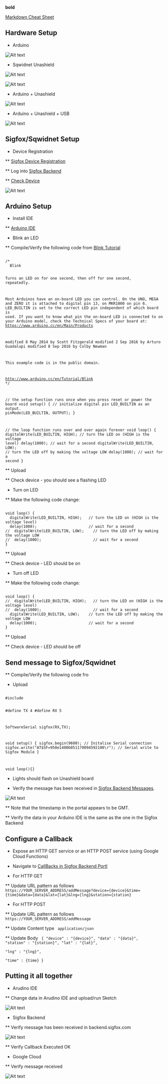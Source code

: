**bold**

[Markdown Cheat Sheet](http://packetlife.net/media/library/16/Markdown.pdf)

## Hardware Setup

* Arduino

![Alt text](/sigfox/images/arduino.png "Arduino Uno")

*  Sqwidnet Unashield

![Alt text](/sigfox/images/unashield_top.png "Unashield Top")

![Alt text](/sigfox/images/unashield_bottom.png "Unashield Bottom")

*  Arduino + Unashield

![Alt text](/sigfox/images/arduino_unashield.png "Arduino + Unashield")

*  Arduino + Unashield + USB

![Alt text](/sigfox/images/arduino_unashield_usb.png "Arduino + Unashield + USB")

## Sigfox/Sqwidnet Setup

*  Device Registration

** [Sigfox Device Registration](https://unabiz.github.io/unashield)

** Log into [Sigfox Backend](https://backend.sigfox.com)

** [Check Device](https://backend.sigfox.com/device/list)

![Alt text](/sigfox/images/backend_sigfox_device_list "Sigfox Backend Device List")

## Arduino Setup

*  Install IDE

** [Arduino IDE](https://www.arduino.cc/en/Main/Software)

* Blink an LED

** Compile/Verify the following code from [Blink Tutorial](https://www.arduino.cc/en/tutorial/blink)

<code>
/*
  Blink

  Turns an LED on for one second, then off for one second, repeatedly.

  Most Arduinos have an on-board LED you can control. On the UNO, MEGA and ZERO
  it is attached to digital pin 13, on MKR1000 on pin 6. LED_BUILTIN is set to
  the correct LED pin independent of which board is used.
  If you want to know what pin the on-board LED is connected to on your Arduino
  model, check the Technical Specs of your board at:
  https://www.arduino.cc/en/Main/Products

  modified 8 May 2014
  by Scott Fitzgerald
  modified 2 Sep 2016
  by Arturo Guadalupi
  modified 8 Sep 2016
  by Colby Newman

  This example code is in the public domain.

  http://www.arduino.cc/en/Tutorial/Blink
*/

// the setup function runs once when you press reset or power the board
void setup() {
  // initialize digital pin LED_BUILTIN as an output.
  pinMode(LED_BUILTIN, OUTPUT);
}

// the loop function runs over and over again forever
void loop() {
  digitalWrite(LED_BUILTIN, HIGH);   // turn the LED on (HIGH is the voltage level)
  delay(1000);                       // wait for a second
  digitalWrite(LED_BUILTIN, LOW);    // turn the LED off by making the voltage LOW
  delay(1000);                       // wait for a second
}
</code>

** Upload

** Check device - you should see a flashing LED

* Turn on LED

** Make the following code change:

<code>
void loop() {
  digitalWrite(LED_BUILTIN, HIGH);   // turn the LED on (HIGH is the voltage level)
  delay(1000);                       // wait for a second
//  digitalWrite(LED_BUILTIN, LOW);    // turn the LED off by making the voltage LOW
//  delay(1000);                       // wait for a second
}
</code>

** Upload

** Check device - LED should be on

* Turn off LED

** Make the following code change:

<code>
void loop() {
//  digitalWrite(LED_BUILTIN, HIGH);   // turn the LED on (HIGH is the voltage level)
//  delay(1000);                       // wait for a second
  digitalWrite(LED_BUILTIN, LOW);    // turn the LED off by making the voltage LOW
  delay(1000);                       // wait for a second
}
</code>

** Upload

** Check device - LED should be off

## Send message to Sigfox/Sqwidnet

** Compile/Verify the following code fro

* Upload

<code>
#include <SoftwareSerial.h>

#define TX 4
#define RX 5

SoftwareSerial sigfox(RX,TX);

void setup()
{
sigfox.begin(9600); // Initalise Serial connection
sigfox.write("AT$SF=950e1400b051170094592100\r"); // Serial write to Sigfox Module
}

void loop(){}
</code>

* Lights should flash on Unashield board

* Verify the message has been received in [Sigfox Backend Messages](https://backend.sigfox.com/device/{deviceID}/messages).  

![Alt text](/sigfox/images/backend_sigfox_device_list.png "Sigfox Backend Messages")

** Note that the timestamp in the portal appears to be GMT.

** Verify the data in your Arduino IDE is the same as the one in the Sigfox Backend

## Configure a Callback

* Expose an HTTP GET service or an HTTP POST service (using Google Cloud Functions)

* Navigate to [CallBacks in Sigfox Backend Portl](https://backend.sigfox.com/devicetype/5965425b9e93a178a1b19843/callbacks)

* For HTTP GET

** Update URL pattern as follows
<code>
https://YOUR_SERVER_ADDRESS/addMessage?device={device}&time={time}&data={data}&lat={lat}&lng={lng}&station={station}
</code>

* For HTTP POST

** Update URL pattern as follows
<code>
https://YOUR_SERVER_ADDRESS/addMessage
</code>

** Update Content type
<code>
application/json
</code>

** Update Body
<code>
 {
    "device" : "{device}",
    "data" : "{data}",
    "station" : "{station}",
    "lat" : "{lat}",       
    "lng" : "{lng}",       
    "time" : {time}
 }
</code>

## Putting it all together

* Arudino IDE

** Change data in Arudino IDE and upload/run Sketch

![Alt text](/sigfox/images/arduino_sketch.png "Arduino Sketch")

* Sigfox Backend

** Verify message has been received in backend.sigfox.com

![Alt text](/sigfox/images/backend_sigfox_message_list.png "Arduino Sketch")

** Verify Callback Executed OK

* Google Cloud

** Verify message received

![Alt text](/sigfox/images/google_cloud_fn_log.png "Google Cloud Functions Log")